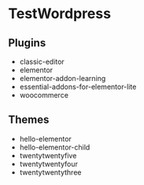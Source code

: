 # TestWordpress

## Plugins

- classic-editor
- elementor
- elementor-addon-learning
- essential-addons-for-elementor-lite
- woocommerce

## Themes

- hello-elementor
- hello-elementor-child
- twentytwentyfive
- twentytwentyfour
- twentytwentythree
